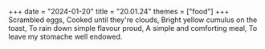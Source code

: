 +++
date = "2024-01-20"
title = "20.01.24"
themes = ["food"]
+++
Scrambled eggs,
Cooked until they're clouds,
Bright yellow cumulus on the toast,
To rain down simple flavour proud,
A simple and comforting meal,
To leave my stomache well endowed.
